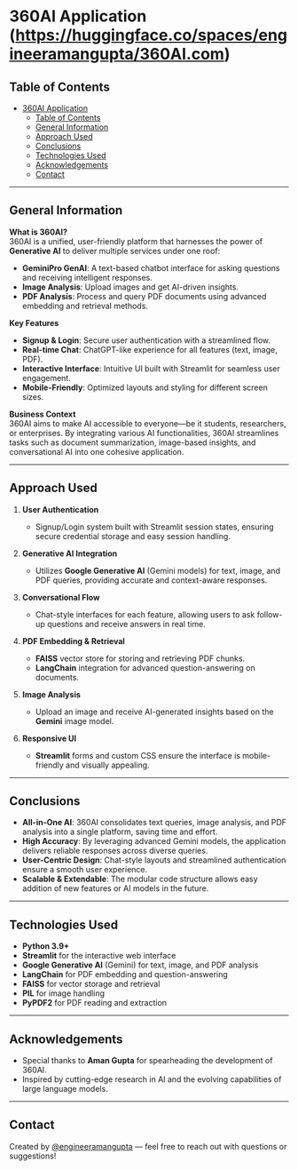 # 360AI Application (https://huggingface.co/spaces/engineeramangupta/360AI.com)

## Table of Contents
- [360AI Application](#360ai-application)
  - [Table of Contents](#table-of-contents)
  - [General Information](#general-information)
  - [Approach Used](#approach-used)
  - [Conclusions](#conclusions)
  - [Technologies Used](#technologies-used)
  - [Acknowledgements](#acknowledgements)
  - [Contact](#contact)

---

## General Information
**What is 360AI?**  
360AI is a unified, user-friendly platform that harnesses the power of **Generative AI** to deliver multiple services under one roof:
- **GeminiPro GenAI**: A text-based chatbot interface for asking questions and receiving intelligent responses.  
- **Image Analysis**: Upload images and get AI-driven insights.  
- **PDF Analysis**: Process and query PDF documents using advanced embedding and retrieval methods.  

**Key Features**  
- **Signup & Login**: Secure user authentication with a streamlined flow.  
- **Real-time Chat**: ChatGPT-like experience for all features (text, image, PDF).  
- **Interactive Interface**: Intuitive UI built with Streamlit for seamless user engagement.  
- **Mobile-Friendly**: Optimized layouts and styling for different screen sizes.  

**Business Context**  
360AI aims to make AI accessible to everyone—be it students, researchers, or enterprises. By integrating various AI functionalities, 360AI streamlines tasks such as document summarization, image-based insights, and conversational AI into one cohesive application.

---

## Approach Used
1. **User Authentication**  
   - Signup/Login system built with Streamlit session states, ensuring secure credential storage and easy session handling.

2. **Generative AI Integration**  
   - Utilizes **Google Generative AI** (Gemini models) for text, image, and PDF queries, providing accurate and context-aware responses.

3. **Conversational Flow**  
   - Chat-style interfaces for each feature, allowing users to ask follow-up questions and receive answers in real time.

4. **PDF Embedding & Retrieval**  
   - **FAISS** vector store for storing and retrieving PDF chunks.  
   - **LangChain** integration for advanced question-answering on documents.

5. **Image Analysis**  
   - Upload an image and receive AI-generated insights based on the **Gemini** image model.

6. **Responsive UI**  
   - **Streamlit** forms and custom CSS ensure the interface is mobile-friendly and visually appealing.

---

## Conclusions
- **All-in-One AI**: 360AI consolidates text queries, image analysis, and PDF analysis into a single platform, saving time and effort.  
- **High Accuracy**: By leveraging advanced Gemini models, the application delivers reliable responses across diverse queries.  
- **User-Centric Design**: Chat-style layouts and streamlined authentication ensure a smooth user experience.  
- **Scalable & Extendable**: The modular code structure allows easy addition of new features or AI models in the future.

---

## Technologies Used
- **Python 3.9+**  
- **Streamlit** for the interactive web interface  
- **Google Generative AI** (Gemini) for text, image, and PDF analysis  
- **LangChain** for PDF embedding and question-answering  
- **FAISS** for vector storage and retrieval  
- **PIL** for image handling  
- **PyPDF2** for PDF reading and extraction  

---

## Acknowledgements
- Special thanks to **Aman Gupta** for spearheading the development of 360AI.  
- Inspired by cutting-edge research in AI and the evolving capabilities of large language models.

---

## Contact
Created by [@engineeramangupta](https://github.com/engineeramangupta) — feel free to reach out with questions or suggestions!

